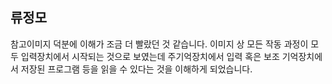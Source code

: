 ## 류정모

참고이미지 덕분에 이해가 조금 더 빨랐던 것 같습니다. 이미지 상 모든 작동 과정이 모두 입력장치에서 시작되는 것으로 보였는데 주기억장치에서 입력 혹은 보조 기억장치에서 저장된 프로그램 등을 읽을 수 있다는 것을 이해하게 되었습니다.